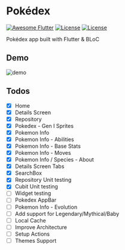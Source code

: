 # Pokédex

[![Awesome Flutter](https://img.shields.io/badge/Awesome-Flutter-blue.svg)](https://github.com/Solido/awesome-flutter)
[![License](https://img.shields.io/badge/License-Apache%202.0-red.svg)](LICENSE)
[![License](https://img.shields.io/badge/License-MIT-red.svg)](LICENSE)

Pokédex app built with Flutter & BLoC

## Demo

![demo](https://github.com/diogosequeira94/flutter-pokedex/assets/17165238/77053c97-6790-4f08-8eca-512fc3242776)

## Todos

- [x] Home
- [x] Details Screen
- [x] Repository 
- [x] Pokedex - Gen I Sprites
- [x] Pokemon Info
- [x] Pokemon Info - Abilities
- [x] Pokemon Info - Base Stats
- [x] Pokemon Info - Moves
- [x] Pokemon Info / Species - About
- [x] Details Screen Tabs
- [x] SearchBox
- [x] Repository Unit testing
- [x] Cubit Unit testing
- [ ] Widget testing
- [ ] Pokedex AppBar
- [ ] Pokemon Info - Evolution
- [ ] Add support for Legendary/Mythical/Baby
- [ ] Local Cache
- [ ] Improve Architecture
- [ ] Setup Actions
- [ ] Themes Support